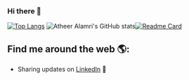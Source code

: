 ### Hi there 👋
[![Top Langs](https://github-readme-stats.vercel.app/api?username=AtheerAlamri&theme=swift&layout=compact)](https://github.com/AtheerAlamri/github-readme-stats) ![Atheer Alamri's GitHub stats](https://github-readme-stats.vercel.app/api?username=AtheerAlamri&theme=swift&&hide=contribs,prs&show_icons=true)[![Readme Card](https://github-readme-stats.vercel.app/api/pin/?username=AtheerAlamri&theme=swift&repo=github-readme-stats)](https://github.com/AtheerAlamri/github-readme-stats)


## Find me around the web 🌎: 
- Sharing updates on <a href="https://www.linkedin.com/in/atheer-alamri-ba842a21b">LinkedIn</a> 💼
